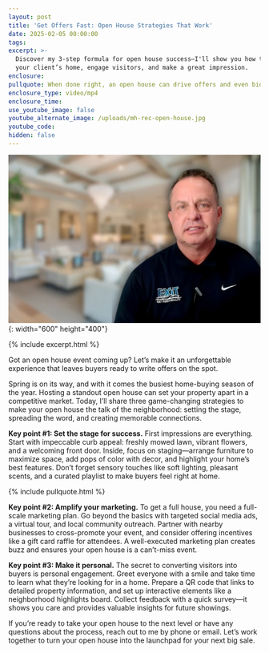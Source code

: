 ```yaml
---
layout: post
title: 'Get Offers Fast: Open House Strategies That Work'
date: 2025-02-05 00:00:00
tags:
excerpt: >-
  Discover my 3-step formula for open house success—I'll show you how to market
  your client’s home, engage visitors, and make a great impression.
enclosure:
pullquote: When done right, an open house can drive offers and even bidding wars.
enclosure_type: video/mp4
enclosure_time:
use_youtube_image: false
youtube_alternate_image: /uploads/mh-rec-open-house.jpg
youtube_code:
hidden: false
---
```

![](/uploads/mh-rec-open-house-1.jpg){: width="600" height="400"}

{% include excerpt.html %}

Got an open house event coming up? Let’s make it an unforgettable experience that leaves buyers ready to write offers on the spot.

Spring is on its way, and with it comes the busiest home-buying season of the year. Hosting a standout open house can set your property apart in a competitive market. Today, I’ll share three game-changing strategies to make your open house the talk of the neighborhood: setting the stage, spreading the word, and creating memorable connections.

**Key point \#1: Set the stage for success.** First impressions are everything. Start with impeccable curb appeal: freshly mowed lawn, vibrant flowers, and a welcoming front door. Inside, focus on staging—arrange furniture to maximize space, add pops of color with decor, and highlight your home’s best features. Don’t forget sensory touches like soft lighting, pleasant scents, and a curated playlist to make buyers feel right at home.

{% include pullquote.html %}

**Key point \#2: Amplify your marketing.** To get a full house, you need a full-scale marketing plan. Go beyond the basics with targeted social media ads, a virtual tour, and local community outreach. Partner with nearby businesses to cross-promote your event, and consider offering incentives like a gift card raffle for attendees. A well-executed marketing plan creates buzz and ensures your open house is a can’t-miss event.

**Key point \#3: Make it personal.** The secret to converting visitors into buyers is personal engagement. Greet everyone with a smile and take time to learn what they’re looking for in a home. Prepare a QR code that links to detailed property information, and set up interactive elements like a neighborhood highlights board. Collect feedback with a quick survey—it shows you care and provides valuable insights for future showings.

If you’re ready to take your open house to the next level or have any questions about the process, reach out to me by phone or email. Let’s work together to turn your open house into the launchpad for your next big sale.